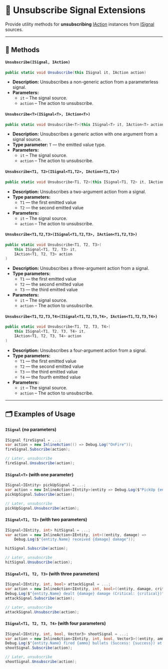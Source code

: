 # 🧩 Unsubscribe Signal Extensions

Provide utility methods for **unsubscribing** [IAction](../Actions/IActions.md) instances from [ISignal](ISignals.md)
sources.

---

## 🏹 Methods

#### `Unsubscribe(ISignal, IAction)`

```csharp
public static void Unsubscribe(this ISignal it, IAction action)
```

- **Description:** Unsubscribes a non-generic action from a parameterless signal.
- **Parameters:**
    - `it` – The signal source.
    - `action` – The action to unsubscribe.

#### `Unsubscribe<T>(ISignal<T>, IAction<T>)`

```csharp
public static void Unsubscribe<T>(this ISignal<T> it, IAction<T> action)
```

- **Description:** Unsubscribes a generic action with one argument from a signal source.
- **Type parameter:** `T` — the emitted value type.
- **Parameters:**
    - `it` – The signal source.
    - `action` – The action to unsubscribe.

#### `Unsubscribe<T1, T2>(ISignal<T1,T2>, IAction<T1,T2>)`

```csharp
public static void Unsubscribe<T1, T2>(this ISignal<T1, T2> it, IAction<T1, T2> action)
```

- **Description:** Unsubscribes a two-argument action from a signal.
- **Type parameters:**
    - `T1` — the first emitted value
    - `T2` — the second emitted value
- **Parameters:**
    - `it` – The signal source.
    - `action` – The action to unsubscribe.

#### `Unsubscribe<T1,T2,T3>(ISignal<T1,T2,T3>, IAction<T1,T2,T3>)`

```csharp
public static void Unsubscribe<T1, T2, T3>(
    this ISignal<T1, T2, T3> it,
    IAction<T1, T2, T3> action
)
```

- **Description:** Unsubscribes a three-argument action from a signal.
- **Type parameters:**
    - `T1` — the first emitted value
    - `T2` — the second emitted value
    - `T3` — the third emitted value
- **Parameters:**
    - `it` – The signal source.
    - `action` – The action to unsubscribe.

#### `Unsubscribe<T1,T2,T3,T4>(ISignal<T1,T2,T3,T4>, IAction<T1,T2,T3,T4>)`

```csharp
public static void Unsubscribe<T1, T2, T3, T4>(
    this ISignal<T1, T2, T3, T4> it,
    IAction<T1, T2, T3, T4> action
)
```

- **Description:** Unsubscribes a four-argument action from a signal.
- **Type parameters:**
    - `T1` — the first emitted value
    - `T2` — the second emitted value
    - `T3` — the third emitted value
    - `T4` — the fourth emitted value
- **Parameters:**
    - `it` – The signal source.
    - `action` – The action to unsubscribe.

---

## 🗂 Examples of Usage

#### `ISignal` (no parameters)

```csharp
ISignal fireSignal = ...;
var action = new InlineAction(() => Debug.Log("OnFire"));
fireSignal.Subscribe(action);

// Later, unsubscribe
fireSignal.Unsubscribe(action);
```

#### `ISignal<T>` (with one parameter)

```csharp
ISignal<IEntity> pickUpSignal = ...;
var action = new InlineAction<IEntity>(entity => Debug.Log($"PickUp {entity.Name}"));
pickUpSignal.Subscribe(action);

// Later, unsubscribe
pickUpSignal.Unsubscribe(action);
```

#### `ISignal<T1, T2>` (with two parameters)

```csharp
ISignal<IEntity, int> hitSignal = ...;
var action = new InlineAction<IEntity, int>((entity, damage) =>
    Debug.Log($"{entity.Name} received {damage} damage"));

hitSignal.Subscribe(action);

// Later, unsubscribe
hitSignal.Unsubscribe(action);
```

#### `ISignal<T1, T2, T3>` (with three parameters)

```csharp
ISignal<IEntity, int, bool> attackSignal = ...;
var action = new InlineAction<IEntity, int, bool>((entity, damage, critical) =>
Debug.Log($"{entity.Name} dealt {damage} damage (Critical: {critical})"));
attackSignal.Subscribe(action);

// Later, unsubscribe
attackSignal.Unsubscribe(action);
```

#### `ISignal<T1, T2, T3, T4>` (with four parameters)

```csharp
ISignal<IEntity, int, bool, Vector3> shootSignal = ...;
var action = new InlineAction<IEntity, int, bool, Vector3>((entity, ammo, success, position) =>
Debug.Log($"{entity.Name} fired {ammo} bullets (Success: {success}) at {position}"));
shootSignal.Subscribe(action);

// Later, unsubscribe
shootSignal.Unsubscribe(action);
```